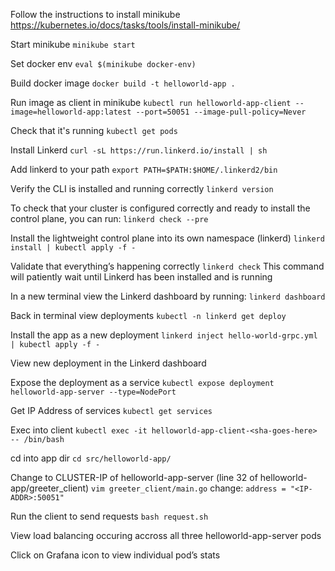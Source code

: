 Follow the instructions to install minikube
https://kubernetes.io/docs/tasks/tools/install-minikube/

Start minikube
```minikube start```

Set docker env
```eval $(minikube docker-env)```

Build docker image
```docker build -t helloworld-app .```

Run image as client in minikube
```kubectl run helloworld-app-client --image=helloworld-app:latest --port=50051 --image-pull-policy=Never```

Check that it's running
```kubectl get pods```

Install Linkerd
```curl -sL https://run.linkerd.io/install | sh```

Add linkerd to your path
```export PATH=$PATH:$HOME/.linkerd2/bin```

Verify the CLI is installed and running correctly
```linkerd version```

To check that your cluster is configured correctly and ready to install the control plane, you can run:
```linkerd check --pre```

Install the lightweight control plane into its own namespace (linkerd)
```linkerd install | kubectl apply -f -```

Validate that everything’s happening correctly
```linkerd check```
This command will patiently wait until Linkerd has been installed and is running

In a new terminal view the Linkerd dashboard by running:
```linkerd dashboard```

Back in terminal view deployments
```kubectl -n linkerd get deploy```

Install the app as a new deployment
```linkerd inject hello-world-grpc.yml | kubectl apply -f -```

View new deployment in the Linkerd dashboard

Expose the deployment as a service
```kubectl expose deployment helloworld-app-server --type=NodePort```

Get IP Address of services
```kubectl get services```

Exec into client
```kubectl exec -it helloworld-app-client-<sha-goes-here> -- /bin/bash```

cd into app dir
```cd src/helloworld-app/```

Change <IP-ADDR> to CLUSTER-IP of helloworld-app-server (line 32 of helloworld-app/greeter_client)
```vim greeter_client/main.go```
change:
```address = "<IP-ADDR>:50051"```

Run the client to send requests
```bash request.sh```

View load balancing occuring accross all three helloworld-app-server pods

Click on Grafana icon to view individual pod’s stats
